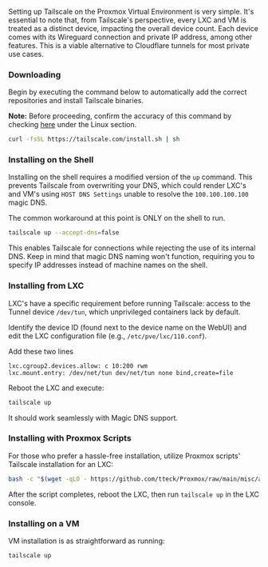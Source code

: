 

Setting up Tailscale on the Proxmox Virtual Environment is very simple. It's essential to note that, from Tailscale's perspective, every LXC and VM is treated as a distinct device, impacting the overall device count. Each device comes with its Wireguard connection and private IP address, among other features. This is a viable alternative to Cloudflare tunnels for most private use cases. 

### Downloading

Begin by executing the command below to automatically add the correct repositories and install Tailscale binaries.

**Note:** Before proceeding, confirm the accuracy of this command by checking [here](https://tailscale.com/download) under the Linux section.

```bash
curl -fsSL https://tailscale.com/install.sh | sh
```

### Installing on the Shell

Installing on the shell requires a modified version of the `up` command. This prevents Tailscale from overwriting your DNS, which could render LXC's and VM's using `HOST DNS Settings` unable to resolve the `100.100.100.100` magic DNS.

The common workaround at this point is ONLY on the shell to run.
```bash
tailscale up --accept-dns=false
```

This enables Tailscale for connections while rejecting the use of its internal DNS. Keep in mind that magic DNS naming won't function, requiring you to specify IP addresses instead of machine names on the shell.

### Installing from LXC

LXC's have a specific requirement before running Tailscale: access to the Tunnel device `/dev/tun`, which unprivileged containers lack by default.

Identify the device ID (found next to the device name on the WebUI) and edit the LXC configuration file (e.g., `/etc/pve/lxc/110.conf`).

Add these two lines

```text
lxc.cgroup2.devices.allow: c 10:200 rwm 
lxc.mount.entry: /dev/net/tun dev/net/tun none bind,create=file
```

Reboot the LXC and execute:

```bash
tailscale up
```

It should work seamlessly with Magic DNS support.

### Installing with Proxmox Scripts

For those who prefer a hassle-free installation, utilize Proxmox scripts' Tailscale installation for an LXC:

```bash
bash -c "$(wget -qLO - https://github.com/tteck/Proxmox/raw/main/misc/add-tailscale-lxc.sh)"
```

After the script completes, reboot the LXC, then run `tailscale up` in the LXC console.

### Installing on a VM

VM installation is as straightforward as running:

```bash
tailscale up
```